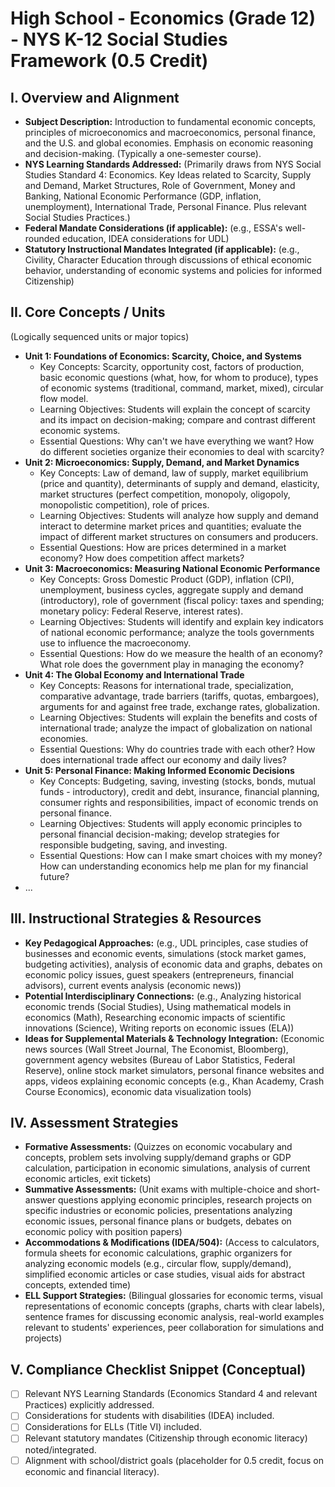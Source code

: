 # High School - Economics (Grade 12) - NYS K-12 Social Studies Framework (0.5 Credit)

## I. Overview and Alignment
*   **Subject Description:** Introduction to fundamental economic concepts, principles of microeconomics and macroeconomics, personal finance, and the U.S. and global economies. Emphasis on economic reasoning and decision-making. (Typically a one-semester course).
*   **NYS Learning Standards Addressed:** (Primarily draws from NYS Social Studies Standard 4: Economics. Key Ideas related to Scarcity, Supply and Demand, Market Structures, Role of Government, Money and Banking, National Economic Performance (GDP, inflation, unemployment), International Trade, Personal Finance. Plus relevant Social Studies Practices.)
*   **Federal Mandate Considerations (if applicable):** (e.g., ESSA's well-rounded education, IDEA considerations for UDL)
*   **Statutory Instructional Mandates Integrated (if applicable):** (e.g., Civility, Character Education through discussions of ethical economic behavior, understanding of economic systems and policies for informed Citizenship)

## II. Core Concepts / Units
(Logically sequenced units or major topics)
*   **Unit 1: Foundations of Economics: Scarcity, Choice, and Systems**
    *   Key Concepts: Scarcity, opportunity cost, factors of production, basic economic questions (what, how, for whom to produce), types of economic systems (traditional, command, market, mixed), circular flow model.
    *   Learning Objectives: Students will explain the concept of scarcity and its impact on decision-making; compare and contrast different economic systems.
    *   Essential Questions: Why can't we have everything we want? How do different societies organize their economies to deal with scarcity?
*   **Unit 2: Microeconomics: Supply, Demand, and Market Dynamics**
    *   Key Concepts: Law of demand, law of supply, market equilibrium (price and quantity), determinants of supply and demand, elasticity, market structures (perfect competition, monopoly, oligopoly, monopolistic competition), role of prices.
    *   Learning Objectives: Students will analyze how supply and demand interact to determine market prices and quantities; evaluate the impact of different market structures on consumers and producers.
    *   Essential Questions: How are prices determined in a market economy? How does competition affect markets?
*   **Unit 3: Macroeconomics: Measuring National Economic Performance**
    *   Key Concepts: Gross Domestic Product (GDP), inflation (CPI), unemployment, business cycles, aggregate supply and demand (introductory), role of government (fiscal policy: taxes and spending; monetary policy: Federal Reserve, interest rates).
    *   Learning Objectives: Students will identify and explain key indicators of national economic performance; analyze the tools governments use to influence the macroeconomy.
    *   Essential Questions: How do we measure the health of an economy? What role does the government play in managing the economy?
*   **Unit 4: The Global Economy and International Trade**
    *   Key Concepts: Reasons for international trade, specialization, comparative advantage, trade barriers (tariffs, quotas, embargoes), arguments for and against free trade, exchange rates, globalization.
    *   Learning Objectives: Students will explain the benefits and costs of international trade; analyze the impact of globalization on national economies.
    *   Essential Questions: Why do countries trade with each other? How does international trade affect our economy and daily lives?
*   **Unit 5: Personal Finance: Making Informed Economic Decisions**
    *   Key Concepts: Budgeting, saving, investing (stocks, bonds, mutual funds - introductory), credit and debt, insurance, financial planning, consumer rights and responsibilities, impact of economic trends on personal finance.
    *   Learning Objectives: Students will apply economic principles to personal financial decision-making; develop strategies for responsible budgeting, saving, and investing.
    *   Essential Questions: How can I make smart choices with my money? How can understanding economics help me plan for my financial future?
*   ...

## III. Instructional Strategies & Resources
*   **Key Pedagogical Approaches:** (e.g., UDL principles, case studies of businesses and economic events, simulations (stock market games, budgeting activities), analysis of economic data and graphs, debates on economic policy issues, guest speakers (entrepreneurs, financial advisors), current events analysis (economic news))
*   **Potential Interdisciplinary Connections:** (e.g., Analyzing historical economic trends (Social Studies), Using mathematical models in economics (Math), Researching economic impacts of scientific innovations (Science), Writing reports on economic issues (ELA))
*   **Ideas for Supplemental Materials & Technology Integration:** (Economic news sources (Wall Street Journal, The Economist, Bloomberg), government agency websites (Bureau of Labor Statistics, Federal Reserve), online stock market simulators, personal finance websites and apps, videos explaining economic concepts (e.g., Khan Academy, Crash Course Economics), economic data visualization tools)

## IV. Assessment Strategies
*   **Formative Assessments:** (Quizzes on economic vocabulary and concepts, problem sets involving supply/demand graphs or GDP calculation, participation in economic simulations, analysis of current economic articles, exit tickets)
*   **Summative Assessments:** (Unit exams with multiple-choice and short-answer questions applying economic principles, research projects on specific industries or economic policies, presentations analyzing economic issues, personal finance plans or budgets, debates on economic policy with position papers)
*   **Accommodations & Modifications (IDEA/504):** (Access to calculators, formula sheets for economic calculations, graphic organizers for analyzing economic models (e.g., circular flow, supply/demand), simplified economic articles or case studies, visual aids for abstract concepts, extended time)
*   **ELL Support Strategies:** (Bilingual glossaries for economic terms, visual representations of economic concepts (graphs, charts with clear labels), sentence frames for discussing economic analysis, real-world examples relevant to students' experiences, peer collaboration for simulations and projects)

## V. Compliance Checklist Snippet (Conceptual)
*   [ ] Relevant NYS Learning Standards (Economics Standard 4 and relevant Practices) explicitly addressed.
*   [ ] Considerations for students with disabilities (IDEA) included.
*   [ ] Considerations for ELLs (Title VI) included.
*   [ ] Relevant statutory mandates (Citizenship through economic literacy) noted/integrated.
*   [ ] Alignment with school/district goals (placeholder for 0.5 credit, focus on economic and financial literacy).
